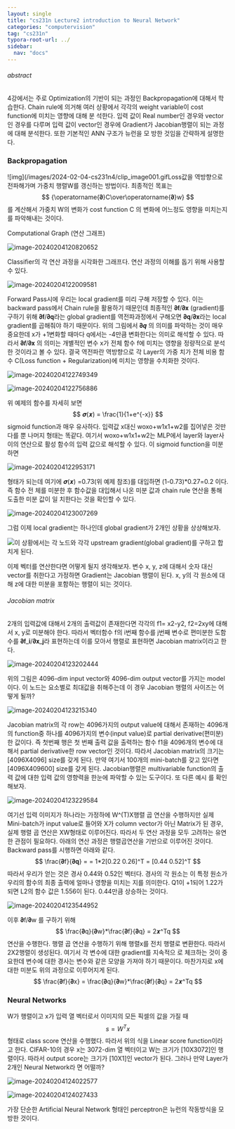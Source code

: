 ```yaml
---
layout: single
title: "cs231n Lecture2 introduction to Neural Network"
categories: "computervision"
tag: "cs231n"
typora-root-url: ../
sidebar:
  nav: "docs"
---
```


###### abstract

4강에서는 주로 Optimization의 기반이 되는 과정인 Backpropagation에 대해서 학습한다. Chain rule에 의거해 여러 상황에서 각각의 weight variable이 cost function에 미치는 영향에 대해 분 석한다. 입력 값이 Real number인 경우와 vector인 경우를 다루며 입력 값이 vector인 경우에 Gradient가 Jacobian행렬이 되는 과정에 대해 분석한다. 또한 기본적인 ANN 구조가 뉴런을 모 방한 것임을 간략하게 설명한다.

### Backpropagation

![img](/images/2024-02-04-cs231n4/clip_image001.gifLoss값을 역방향으로 전파해가며 가중치 행렬W를 갱신하는 방법이다. 최종적인 목표는 
$$
{\operatorname{𝛛}C\over\operatorname{𝛛}w}
$$
를 계산해서 가중치 W의 변화가 cost function C 의 변화에 어느정도 영향을 미치는지를 파악해내는 것이다.

Computational Graph (연산 그래프)

![image-20240204120820652](/images/2024-02-04-cs231n4/image-20240204120820652.png)

Classifier의 각 연산 과정을 시각화한 그래프다. 연산 과정의 이해를 돕기 위해 사용할 수 있다.

![image-20240204122009581](/images/2024-02-04-cs231n4/image-20240204122009581.png)

Forward Pass시에 우리는 local gradient를 미리 구해 저장할 수 있다. 이는 backward pass에서 Chain rule을 활용하기 때문인데 최종적인 𝛛𝐟/𝛛𝐱 (gradient)를 구하기 위해 𝛛𝐟/𝛛𝐪라는 global gradient를 역전파과정에서 구해오면 𝛛𝐪/𝛛𝐱라는 local gradient를 곱해줘야 하기 때문이다. 위의 그림에서 𝛛𝒒 의 의미를 파악하는 것이 매우 중요한데 x가 +1변화할 때마다 q에서는 -4만큼 변화한다는 의미로 해석할 수 있다. 따라서 𝛛𝒇/𝛛𝐱 의 의미는 개별적인 변수 x가 전체 함수 f에 미치는 영향을 정량적으로 분석한 것이라고 볼 수 있다. 결국 역전파란 역방향으로 각 Layer의 가중 치가 전체 비용 함수 C(Loss function + Regularization)에 미치는 영향을 수치화한 것이다.

![image-20240204122749349](/images/2024-02-04-cs231n4/image-20240204122749349.png)

![image-20240204122756886](/images/2024-02-04-cs231n4/image-20240204122756886.png)

위 예제의 함수를 자세히 보면 
$$
𝝈(𝒙) = \frac{1}{1+e^{-x}}
$$
sigmoid function과 매우 유사하다. 입력값 x대신 woxo+w1x1+w2를 집어넣은 것만 다를 뿐 나머지 형태는 똑같다. 여기서 woxo+w1x1+w2는 MLP에서 layer와 layer사이의 연산으로 활성 함수의 입력 값으로 해석할 수 있다. 이 sigmoid function을 미분하면

![image-20240204122953171](/images/2024-02-04-cs231n4/image-20240204122953171.png)

형태가 되는데 여기에 𝝈(𝒙) =0.73(위 예제 참조)를 대입하면 (1-0.73)*0.27=0.2 이다. 즉 함수 전 체를 미분한 후 함수값을 대입해서 나온 미분 값과 chain rule 연산을 통해 도출한 미분 값이 일 치한다는 것을 확인할 수 있다.

![image-20240204123007269](/images/2024-02-04-cs231n4/image-20240204123007269.png)

그럼 이제 local gradient는 하나인데 global gradient가 2개인 상황을 상상해보자.

![이 상황에서는 각 노드와 각각 upstream gradient(global gradient)를 구하고 합치게 된다.](/images/2024-02-04-cs231n4/image-20240204123018459.png)



이제 벡터를 연산한다면 어떻게 될지 생각해보자. 변수 x, y, z에 대해서 숫자 대신 vector를 취한다고 가정하면 Gradient는 Jacobian 행렬이 된다. x, y의 각 원소에 대해 z에 대한 미분을 포함하는 행렬이 되는 것이다.

###### Jacobian matrix

2개의 입력값에 대해서 2개의 출력값이 존재한다면 각각의 f1= x2-y2, f2=2xy에 대해서 x, y로 미분해야 한다. 따라서 벡터함수 f의 i번째 함수를 j번째 변수로 편미분한 도함수를 𝛛𝐟_𝐢/𝛛𝐱_𝐣라 표현하는데 이를 모아서 행렬로 표현하면 Jacobian matrix이라고 한다.

![image-20240204123202444](/images/2024-02-04-cs231n4/image-20240204123202444.png)

위의 그림은 4096-dim input vector와 4096-dim output vector를 가지는 model이다. 이 노드는 요소별로 최대값을 취해주는데 이 경우 Jacobian 행렬의 사이즈는 어떻게 될까?

![image-20240204123215340](/images/2024-02-04-cs231n4/image-20240204123215340.png)

Jacobian matrix의 각 row는 4096가지의 output value에 대해서 존재하는 4096개의 function중 하나를 4096가지의 변수(input value)로 partial derivative(편미분)한 값이다. 즉 첫번째 행은 첫 번째 출력 값을 출력하는 함수 f1을 4096개의 변수에 대해서 partial derivative한 row vector인 것이다. 따라서 Jacobian matrix의 크기는 [4096X4096] size를 갖게 된다. 만약 여기서 100개의 mini-batch를 갖고 있다면 [4096X409600] size를 갖게 된다. Jacobian행렬은 multivariable function의 출력 값에 대한 입력 값의 영향력을 한눈에 파악할 수 있는 도구이다. 또 다른 예시 를 확인해보자.

![image-20240204123229584](/images/2024-02-04-cs231n4/image-20240204123229584.png)

여기선 입력 이미지가 하나라는 가정하에 W^(T)X행렬 곱 연산을 수행하지만 실제 Mini-batch가 input value로 들어와 X가 column vector가 아닌 Matrix가 된 경우, 실제 행렬 곱 연산은 XW형태로 이루어진다. 따라서 두 연산 과정을 모두 고려하는 유연한 관점이 필요하다. 아래의 연산 과정은 행렬곱연산을 기반으로 이루어진 것이다. Backward pass를 시행하면 아래와 같다.
$$
\frac{𝛛f}{𝛛𝐪} = = 1*2[0.22 0.26]^T = [0.44 0.52]^T
$$
따라서 우리가 얻는 것은 경사 0.44와 0.52인 벡터다. 경사의 각 원소는 이 특정 원소가 우리의 함수의 최종 출력에 얼마나 영향을 미치는 지를 의미한다. Q1이 +1되어 1.22가 되면 L2의 함수 값은 1.556이 된다. 0.44만큼 상승하는 것이다.

![image-20240204123544952](/images/2024-02-04-cs231n4/image-20240204123544952.png)

이후 𝛛f/𝛛w 를 구하기 위해 
$$
\frac{𝛛q}{𝛛w}*\frac{𝛛f}{𝛛q} = 2𝒙^Tq
$$
연산을 수행한다. 행렬 곱 연산을 수행하기 위해 행렬x를 전치 행렬로 변환한다. 따라서 2X2행렬이 생성된다. 여기서 각 변수에 대한 gradient를 지속적으 로 체크하는 것이 중요한데 변수에 대한 경사는 변수와 같은 모양을 가져야 하기 때문이다. 마찬가지로 x에 대한 미분도 위의 과정으로 이루어지게 된다. 
$$
\frac{𝛛f}{𝛛x} = \frac{𝛛q}{𝛛w}*\frac{𝛛f}{𝛛q} = 2𝒙^Tq
$$

### Neural Networks

W가 행렬이고 x가 입력 열 벡터로서 이미지의 모든 픽셀의 값을 가질 때
$$
s = W^Tx
$$
형태로 class score 연산을 수행했다. 따라서 위의 식을 Linear score function이라고 한다. CIFAR-10의 경우 x는 3072-dim 열 벡터이고 W는 크기가 [10X3072]인 행렬이다. 따라서 output score는 크기가 [10X1]인 vector가 된다. 그러나 만약 Layer가 2개인 Neural Network라 면 어떨까?

![image-20240204124022577](/images/2024-02-04-cs231n4/image-20240204124022577.png)

![image-20240204124027433](/images/2024-02-04-cs231n4/image-20240204124027433.png)

가장 단순한 Artificial Neural Network 형태인 perceptron은 뉴런의 작동방식을 모방한 것이다.